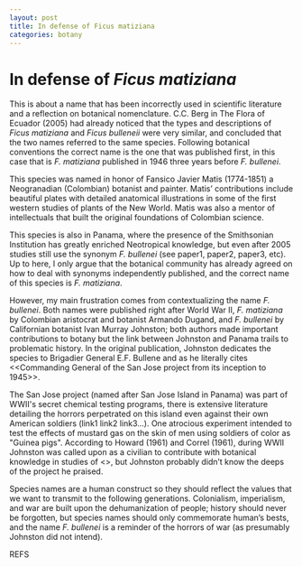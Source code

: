 ```yaml
---
layout: post
title: In defense of Ficus matiziana
categories: botany
---
```

# In defense of *Ficus matiziana*

This is about a name that has been incorrectly used in scientific literature and a reflection on botanical nomenclature. C.C. Berg in The Flora of Ecuador (2005) had already noticed that the types and descriptions of *Ficus matiziana* and *Ficus bulleneii* were very similar, and concluded that the two names referred to the same species. Following botanical conventions the correct name is the one that was published first, in this case that is *F. matiziana* published in 1946 three years before *F. bullenei*. 

This species was named in honor of Fansico Javier Matis (1774-1851) a Neogranadian (Colombian) botanist and painter. Matis’ contributions include beautiful plates with detailed anatomical illustrations in some of the first western studies of plants of the New World. Matis was also a mentor of intellectuals that built the original foundations of Colombian science.

This species is also in Panama, where the presence of the Smithsonian Institution has greatly enriched Neotropical knowledge, but even after 2005 studies still use the synonym *F. bullenei* (see paper1, paper2, paper3, etc). Up to here, I only argue that the botanical community has already agreed on how to deal with synonyms independently published, and the correct name of this species is *F. matiziana*.

However, my main frustration comes from contextualizing the name *F. bullenei*. Both names were published right after World War II, *F. matiziana* by Colombian aristocrat and botanist Armando Dugand, and *F. bullenei* by Californian botanist Ivan Murray Johnston; both authors made important contributions to botany but the link between Johnston and Panama trails to problematic history. In the original publication, Johnston dedicates the species to Brigadier General E.F. Bullene and as he literally cites <<Commanding General of the San Jose project from its inception to 1945>>. 

The San Jose project (named after San Jose Island in Panama) was part of WWII's secret chemical testing programs, there is extensive literature detailing the horrors perpetrated on this island even against their own American soldiers (link1 link2 link3...). One atrocious experiment intended to test the effects of mustard gas on the skin of men using soldiers of color as "Guinea pigs". According to Howard (1961) and Correl (1961), during WWII Johnston was called upon as a civilian to contribute with botanical knowledge in studies of <<means of defoliating tropical forests by the use of chemicals>>, but Johnston probably didn’t know the deeps of the project he praised. 
  
Species names are a human construct so they should reflect the values that we want to transmit to the following generations. Colonialism, imperialism, and war are built upon the dehumanization of people; history should never be forgotten, but species names should only commemorate human’s bests, and the name *F. bullenei* is a reminder of the horrors of war (as presumably Johnston did not intend).
  
REFS
